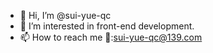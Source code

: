 - 👋 Hi, I’m @sui-yue-qc
- 👀 I’m interested in front-end development.
- 📫 How to reach me 📧:sui-yue-qc@139.com


<!---
sui-yue-qc/sui-yue-qc is a ✨ special ✨ repository because its `README.md` (this file) appears on your GitHub profile.
You can click the Preview link to take a look at your changes.
--->
